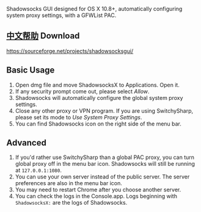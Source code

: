 Shadowsocks GUI designed for OS X 10.8+, automatically configuring system proxy settings, with a GFWList PAC.

[中文帮助](https://github.com/shadowsocks/shadowsocks-iOS/wiki/Shadowsocks-for-OSX-%E5%B8%AE%E5%8A%A9)
Download
--------
https://sourceforge.net/projects/shadowsocksgui/

Basic Usage
-----------
1. Open dmg file and move ShadowsocksX to Applications. Open it.
2. If any security prompt come out, please select *Allow*.
3. Shadowsocks will automatically configure the global system proxy settings.
4. Close any other proxy or VPN program. If you are using SwitchySharp, please set its mode to *Use System Proxy Settings*.
5. You can find Shadowsocks icon on the right side of the menu bar.

Advanced
--------
1. If you'd rather use SwitchySharp than a global PAC proxy, you can turn global proxy off in the menu bar icon. Shadowsocks will still be running at `127.0.0.1:1080`.
2. You can use your own server instead of the public server. The server preferences are also in the menu bar icon.
3. You may need to restart Chrome after you choose another server.
4. You can check the logs in the Console.app. Logs beginning with `ShadowsocksX:` are the logs of Shadowsocks.

